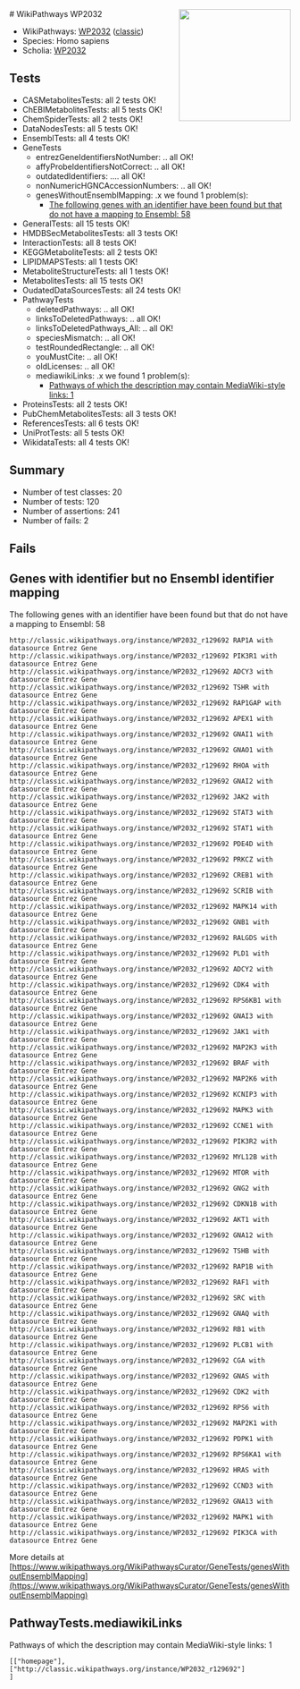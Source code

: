 <img style="float: right; width: 200px" src="https://upload.wikimedia.org/wikipedia/commons/thumb/8/83/Wplogo_with_text_500.png/640px-Wplogo_with_text_500.png" />
# WikiPathways WP2032

* WikiPathways: [WP2032](https://wikipathways.org/pathways/WP2032) ([classic](https://classic.wikipathways.org/instance/WP2032))
* Species: Homo sapiens
* Scholia: [WP2032](https://scholia.toolforge.org/wikipathways/WP2032)
## Tests
* CASMetabolitesTests: all 2 tests OK!
* ChEBIMetabolitesTests: all 5 tests OK!
* ChemSpiderTests: all 2 tests OK!
* DataNodesTests: all 5 tests OK!
* EnsemblTests: all 4 tests OK!
* GeneTests
    * entrezGeneIdentifiersNotNumber: .. all OK!
    * affyProbeIdentifiersNotCorrect: .. all OK!
    * outdatedIdentifiers: .... all OK!
    * nonNumericHGNCAccessionNumbers: .. all OK!
    * genesWithoutEnsemblMapping: .x we found 1 problem(s):
        * [The following genes with an identifier have been found but that do not have a mapping to Ensembl: 58](#c4e54391)
* GeneralTests: all 15 tests OK!
* HMDBSecMetabolitesTests: all 3 tests OK!
* InteractionTests: all 8 tests OK!
* KEGGMetaboliteTests: all 2 tests OK!
* LIPIDMAPSTests: all 1 tests OK!
* MetaboliteStructureTests: all 1 tests OK!
* MetabolitesTests: all 15 tests OK!
* OudatedDataSourcesTests: all 24 tests OK!
* PathwayTests
    * deletedPathways: .. all OK!
    * linksToDeletedPathways: .. all OK!
    * linksToDeletedPathways_All: .. all OK!
    * speciesMismatch: .. all OK!
    * testRoundedRectangle: .. all OK!
    * youMustCite: .. all OK!
    * oldLicenses: .. all OK!
    * mediawikiLinks: .x we found 1 problem(s):
        * [Pathways of which the description may contain MediaWiki-style links: 1](#da69cf45)
* ProteinsTests: all 2 tests OK!
* PubChemMetabolitesTests: all 3 tests OK!
* ReferencesTests: all 6 tests OK!
* UniProtTests: all 5 tests OK!
* WikidataTests: all 4 tests OK!


## Summary

* Number of test classes: 20
* Number of tests: 120
* Number of assertions: 241
* Number of fails: 2

## Fails

<a name="c4e54391" />

## Genes with identifier but no Ensembl identifier mapping

The following genes with an identifier have been found but that do not have a mapping to Ensembl: 58
```
http://classic.wikipathways.org/instance/WP2032_r129692 RAP1A with datasource Entrez Gene
http://classic.wikipathways.org/instance/WP2032_r129692 PIK3R1 with datasource Entrez Gene
http://classic.wikipathways.org/instance/WP2032_r129692 ADCY3 with datasource Entrez Gene
http://classic.wikipathways.org/instance/WP2032_r129692 TSHR with datasource Entrez Gene
http://classic.wikipathways.org/instance/WP2032_r129692 RAP1GAP with datasource Entrez Gene
http://classic.wikipathways.org/instance/WP2032_r129692 APEX1 with datasource Entrez Gene
http://classic.wikipathways.org/instance/WP2032_r129692 GNAI1 with datasource Entrez Gene
http://classic.wikipathways.org/instance/WP2032_r129692 GNAO1 with datasource Entrez Gene
http://classic.wikipathways.org/instance/WP2032_r129692 RHOA with datasource Entrez Gene
http://classic.wikipathways.org/instance/WP2032_r129692 GNAI2 with datasource Entrez Gene
http://classic.wikipathways.org/instance/WP2032_r129692 JAK2 with datasource Entrez Gene
http://classic.wikipathways.org/instance/WP2032_r129692 STAT3 with datasource Entrez Gene
http://classic.wikipathways.org/instance/WP2032_r129692 STAT1 with datasource Entrez Gene
http://classic.wikipathways.org/instance/WP2032_r129692 PDE4D with datasource Entrez Gene
http://classic.wikipathways.org/instance/WP2032_r129692 PRKCZ with datasource Entrez Gene
http://classic.wikipathways.org/instance/WP2032_r129692 CREB1 with datasource Entrez Gene
http://classic.wikipathways.org/instance/WP2032_r129692 SCRIB with datasource Entrez Gene
http://classic.wikipathways.org/instance/WP2032_r129692 MAPK14 with datasource Entrez Gene
http://classic.wikipathways.org/instance/WP2032_r129692 GNB1 with datasource Entrez Gene
http://classic.wikipathways.org/instance/WP2032_r129692 RALGDS with datasource Entrez Gene
http://classic.wikipathways.org/instance/WP2032_r129692 PLD1 with datasource Entrez Gene
http://classic.wikipathways.org/instance/WP2032_r129692 ADCY2 with datasource Entrez Gene
http://classic.wikipathways.org/instance/WP2032_r129692 CDK4 with datasource Entrez Gene
http://classic.wikipathways.org/instance/WP2032_r129692 RPS6KB1 with datasource Entrez Gene
http://classic.wikipathways.org/instance/WP2032_r129692 GNAI3 with datasource Entrez Gene
http://classic.wikipathways.org/instance/WP2032_r129692 JAK1 with datasource Entrez Gene
http://classic.wikipathways.org/instance/WP2032_r129692 MAP2K3 with datasource Entrez Gene
http://classic.wikipathways.org/instance/WP2032_r129692 BRAF with datasource Entrez Gene
http://classic.wikipathways.org/instance/WP2032_r129692 MAP2K6 with datasource Entrez Gene
http://classic.wikipathways.org/instance/WP2032_r129692 KCNIP3 with datasource Entrez Gene
http://classic.wikipathways.org/instance/WP2032_r129692 MAPK3 with datasource Entrez Gene
http://classic.wikipathways.org/instance/WP2032_r129692 CCNE1 with datasource Entrez Gene
http://classic.wikipathways.org/instance/WP2032_r129692 PIK3R2 with datasource Entrez Gene
http://classic.wikipathways.org/instance/WP2032_r129692 MYL12B with datasource Entrez Gene
http://classic.wikipathways.org/instance/WP2032_r129692 MTOR with datasource Entrez Gene
http://classic.wikipathways.org/instance/WP2032_r129692 GNG2 with datasource Entrez Gene
http://classic.wikipathways.org/instance/WP2032_r129692 CDKN1B with datasource Entrez Gene
http://classic.wikipathways.org/instance/WP2032_r129692 AKT1 with datasource Entrez Gene
http://classic.wikipathways.org/instance/WP2032_r129692 GNA12 with datasource Entrez Gene
http://classic.wikipathways.org/instance/WP2032_r129692 TSHB with datasource Entrez Gene
http://classic.wikipathways.org/instance/WP2032_r129692 RAP1B with datasource Entrez Gene
http://classic.wikipathways.org/instance/WP2032_r129692 RAF1 with datasource Entrez Gene
http://classic.wikipathways.org/instance/WP2032_r129692 SRC with datasource Entrez Gene
http://classic.wikipathways.org/instance/WP2032_r129692 GNAQ with datasource Entrez Gene
http://classic.wikipathways.org/instance/WP2032_r129692 RB1 with datasource Entrez Gene
http://classic.wikipathways.org/instance/WP2032_r129692 PLCB1 with datasource Entrez Gene
http://classic.wikipathways.org/instance/WP2032_r129692 CGA with datasource Entrez Gene
http://classic.wikipathways.org/instance/WP2032_r129692 GNAS with datasource Entrez Gene
http://classic.wikipathways.org/instance/WP2032_r129692 CDK2 with datasource Entrez Gene
http://classic.wikipathways.org/instance/WP2032_r129692 RPS6 with datasource Entrez Gene
http://classic.wikipathways.org/instance/WP2032_r129692 MAP2K1 with datasource Entrez Gene
http://classic.wikipathways.org/instance/WP2032_r129692 PDPK1 with datasource Entrez Gene
http://classic.wikipathways.org/instance/WP2032_r129692 RPS6KA1 with datasource Entrez Gene
http://classic.wikipathways.org/instance/WP2032_r129692 HRAS with datasource Entrez Gene
http://classic.wikipathways.org/instance/WP2032_r129692 CCND3 with datasource Entrez Gene
http://classic.wikipathways.org/instance/WP2032_r129692 GNA13 with datasource Entrez Gene
http://classic.wikipathways.org/instance/WP2032_r129692 MAPK1 with datasource Entrez Gene
http://classic.wikipathways.org/instance/WP2032_r129692 PIK3CA with datasource Entrez Gene
```

More details at [https://www.wikipathways.org/WikiPathwaysCurator/GeneTests/genesWithoutEnsemblMapping](https://www.wikipathways.org/WikiPathwaysCurator/GeneTests/genesWithoutEnsemblMapping)

<a name="da69cf45" />

## PathwayTests.mediawikiLinks

Pathways of which the description may contain MediaWiki-style links: 1
```
[["homepage"],
["http://classic.wikipathways.org/instance/WP2032_r129692"]
]
```

